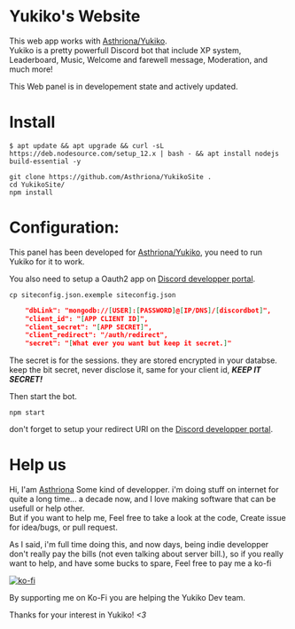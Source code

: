 # Yukiko's Website
This web app works with [Asthriona/Yukiko](https://github.com/Asthriona/Yukiko).  
Yukiko is a pretty powerfull Discord bot that include XP system, Leaderboard, Music, Welcome and farewell message, Moderation, and much more!
  
This Web panel is in developement state and actively updated.  
  
  # Install 
  ```
 $ apt update && apt upgrade && curl -sL https://deb.nodesource.com/setup_12.x | bash - && apt install nodejs build-essential -y

git clone https://github.com/Asthriona/YukikoSite .
cd YukikoSite/
npm install 
```
# Configuration:
This panel has been developed for [Asthriona/Yukiko](https://github.com/Asthriona/Yukiko), you need to run Yukiko for it to work. 
 
You also need to setup a Oauth2 app on [Discord developper portal](https://discord.com/developers/applications).
```
cp siteconfig.json.exemple siteconfig.json
```
```json
    "dbLink": "mongodb://[USER]:[PASSWORD]@[IP/DNS]/[discordbot]",
    "client_id": "[APP CLIENT ID]",
    "client_secret": "[APP SECRET]",
    "client_redirect": "/auth/redirect",
    "secret": "[What ever you want but keep it secret.]"
```
The secret is for the sessions. they are stored encrypted in your databse. keep the bit secret, never disclose it, same for your client id, ***KEEP IT SECRET!***

Then start the bot.
```
npm start
```
don't forget to setup your redirect URI on the [Discord developper portal](https://discord.com/developers/applications).
  
# Help us
Hi, I'am [Asthriona](https://Asthriona.com) Some kind of developper. i'm doing stuff on internet for quite a long time... a decade now, and I love making software that can be usefull or help other.  
But if you want to help me, Feel free to take a look at the code, Create issue for idea/bugs, or pull request.  
  
  As I said, i'm full time doing this, and now days, being indie developper don't really pay the bills (not even talking about server bill.), so if you really want to help, and have some bucks to spare, Feel free to pay me a ko-fi   
    
  [![ko-fi](https://www.ko-fi.com/img/githubbutton_sm.svg)](https://ko-fi.com/C0C61FCVH)

  
By supporting me on Ko-Fi you are helping the Yukiko Dev team.  

  Thanks for your interest in Yukiko! *<3*
